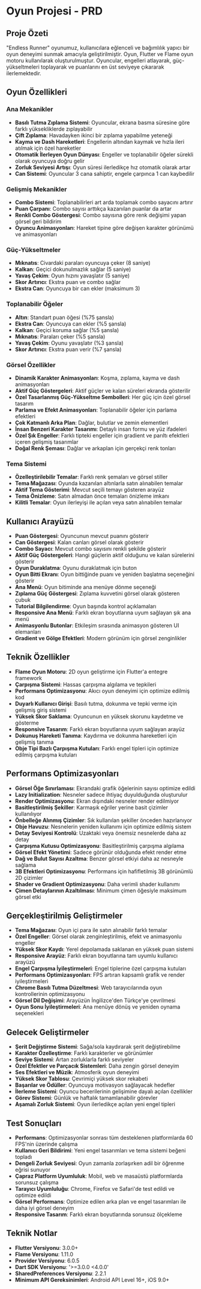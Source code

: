 # Oyun Projesi - PRD

## Proje Özeti

"Endless Runner" oyunumuz, kullanıcılara eğlenceli ve bağımlılık yapıcı bir oyun deneyimi sunmak amacıyla geliştirilmiştir. Oyun, Flutter ve Flame oyun motoru kullanılarak oluşturulmuştur. Oyuncular, engelleri atlayarak, güç-yükseltmeleri toplayarak ve puanlarını en üst seviyeye çıkararak ilerlemektedir.

## Oyun Özellikleri

### Ana Mekanikler
- **Basılı Tutma Zıplama Sistemi**: Oyuncular, ekrana basma süresine göre farklı yüksekliklerde zıplayabilir
- **Çift Zıplama**: Havadayken ikinci bir zıplama yapabilme yeteneği
- **Kayma ve Dash Hareketleri**: Engellerin altından kaymak ve hızla ileri atılmak için özel hareketler
- **Otomatik İlerleyen Oyun Dünyası**: Engeller ve toplanabilir öğeler sürekli olarak oyuncuya doğru gelir
- **Zorluk Seviyesi Artışı**: Oyun süresi ilerledikçe hız otomatik olarak artar
- **Can Sistemi**: Oyuncular 3 cana sahiptir, engele çarpınca 1 can kaybedilir

### Gelişmiş Mekanikler
- **Combo Sistemi**: Toplanabilirleri art arda toplamak combo sayacını artırır
- **Puan Çarpanı**: Combo sayısı arttıkça kazanılan puanlar da artar
- **Renkli Combo Göstergesi**: Combo sayısına göre renk değişimi yapan görsel geri bildirim
- **Oyuncu Animasyonları**: Hareket tipine göre değişen karakter görünümü ve animasyonları

### Güç-Yükseltmeler
- **Mıknatıs**: Civardaki paraları oyuncuya çeker (8 saniye)
- **Kalkan**: Geçici dokunulmazlık sağlar (5 saniye)
- **Yavaş Çekim**: Oyun hızını yavaşlatır (5 saniye)
- **Skor Artırıcı**: Ekstra puan ve combo sağlar
- **Ekstra Can**: Oyuncuya bir can ekler (maksimum 3)

### Toplanabilir Öğeler
- **Altın**: Standart puan öğesi (%75 şansla)
- **Ekstra Can**: Oyuncuya can ekler (%5 şansla)
- **Kalkan**: Geçici koruma sağlar (%5 şansla)
- **Mıknatıs**: Paraları çeker (%5 şansla)
- **Yavaş Çekim**: Oyunu yavaşlatır (%3 şansla)
- **Skor Artırıcı**: Ekstra puan verir (%7 şansla)

### Görsel Özellikler
- **Dinamik Karakter Animasyonları**: Koşma, zıplama, kayma ve dash animasyonları
- **Aktif Güç Göstergeleri**: Aktif güçler ve kalan süreleri ekranda gösterilir
- **Özel Tasarlanmış Güç-Yükseltme Sembolleri**: Her güç için özel görsel tasarım
- **Parlama ve Efekt Animasyonları**: Toplanabilir öğeler için parlama efektleri
- **Çok Katmanlı Arka Plan**: Dağlar, bulutlar ve zemin elementleri
- **İnsan Benzeri Karakter Tasarımı**: Detaylı insan formu ve yüz ifadeleri
- **Özel Şık Engeller**: Farklı tipteki engeller için gradient ve parıltı efektleri içeren gelişmiş tasarımlar
- **Doğal Renk Şeması**: Dağlar ve arkaplan için gerçekçi renk tonları

### Tema Sistemi
- **Özelleştirilebilir Temalar**: Farklı renk şemaları ve görsel stiller
- **Tema Mağazası**: Oyunda kazanılan altınlarla satın alınabilen temalar
- **Aktif Tema Gösterimi**: Mevcut seçili temayı gösteren arayüz
- **Tema Önizleme**: Satın almadan önce temaları önizleme imkanı
- **Kilitli Temalar**: Oyun ilerleyişi ile açılan veya satın alınabilen temalar

## Kullanıcı Arayüzü
- **Puan Göstergesi**: Oyuncunun mevcut puanını gösterir
- **Can Göstergesi**: Kalan canları görsel olarak gösterir
- **Combo Sayacı**: Mevcut combo sayısını renkli şekilde gösterir
- **Aktif Güç Göstergeleri**: Hangi güçlerin aktif olduğunu ve kalan sürelerini gösterir
- **Oyun Duraklatma**: Oyunu duraklatmak için buton
- **Oyun Bitti Ekranı**: Oyun bittiğinde puanı ve yeniden başlatma seçeneğini gösterir
- **Ana Menü**: Oyun bitiminde ana menüye dönme seçeneği
- **Zıplama Güç Göstergesi**: Zıplama kuvvetini görsel olarak gösteren çubuk
- **Tutorial Bilgilendirme**: Oyun başında kontrol açıklamaları
- **Responsive Ana Menü**: Farklı ekran boyutlarına uyum sağlayan şık ana menü
- **Animasyonlu Butonlar**: Etkileşim sırasında animasyon gösteren UI elemanları
- **Gradient ve Gölge Efektleri**: Modern görünüm için görsel zenginlikler

## Teknik Özellikler
- **Flame Oyun Motoru**: 2D oyun geliştirme için Flutter'a entegre framework
- **Çarpışma Sistemi**: Hassas çarpışma algılama ve tepkileri
- **Performans Optimizasyonu**: Akıcı oyun deneyimi için optimize edilmiş kod
- **Duyarlı Kullanıcı Girişi**: Basılı tutma, dokunma ve tepki verme için gelişmiş giriş sistemi
- **Yüksek Skor Saklama**: Oyuncunun en yüksek skorunu kaydetme ve gösterme
- **Responsive Tasarım**: Farklı ekran boyutlarına uyum sağlayan arayüz
- **Dokunuş Hareketi Tanıma**: Kaydırma ve dokunma hareketleri için gelişmiş tanıma
- **Obje Tipi Bazlı Çarpışma Kutuları**: Farklı engel tipleri için optimize edilmiş çarpışma kutuları

## Performans Optimizasyonları
- **Görsel Öğe Sınırlaması**: Ekrandaki grafik öğelerinin sayısı optimize edildi
- **Lazy Initialization**: Nesneler sadece ihtiyaç duyulduğunda oluşturulur
- **Render Optimizasyonu**: Ekran dışındaki nesneler render edilmiyor
- **Basitleştirilmiş Şekiller**: Karmaşık eğriler yerine basit çizimler kullanılıyor
- **Önbelleğe Alınmış Çizimler**: Sık kullanılan şekiller önceden hazırlanıyor
- **Obje Havuzu**: Nesnelerin yeniden kullanımı için optimize edilmiş sistem
- **Detay Seviyesi Kontrolü**: Uzaktaki veya önemsiz nesnelerde daha az detay
- **Çarpışma Kutusu Optimizasyonu**: Basitleştirilmiş çarpışma algılama
- **Görsel Efekt Yönetimi**: Sadece görünür olduğunda efekt render etme
- **Dağ ve Bulut Sayısı Azaltma**: Benzer görsel etkiyi daha az nesneyle sağlama
- **3B Efektleri Optimizasyonu**: Performans için hafifletilmiş 3B görünümlü 2D çizimler
- **Shader ve Gradient Optimizasyonu**: Daha verimli shader kullanımı
- **Çimen Detaylarının Azaltılması**: Minimum çimen öğesiyle maksimum görsel etki

## Gerçekleştirilmiş Geliştirmeler
- **Tema Mağazası**: Oyun içi para ile satın alınabilir farklı temalar
- **Özel Engeller**: Görsel olarak zenginleştirilmiş, efekt ve animasyonlu engeller
- **Yüksek Skor Kaydı**: Yerel depolamada saklanan en yüksek puan sistemi
- **Responsive Arayüz**: Farklı ekran boyutlarına tam uyumlu kullanıcı arayüzü
- **Engel Çarpışma İyileştirmeleri**: Engel tiplerine özel çarpışma kutuları
- **Performans Optimizasyonları**: FPS artıran kapsamlı grafik ve render iyileştirmeleri
- **Chrome Basılı Tutma Düzeltmesi**: Web tarayıcılarında oyun kontrollerinin optimizasyonu
- **Görsel Dil Değişimi**: Arayüzün İngilizce'den Türkçe'ye çevrilmesi
- **Oyun Sonu İyileştirmeleri**: Ana menüye dönüş ve yeniden oynama seçenekleri

## Gelecek Geliştirmeler
- **Şerit Değiştirme Sistemi**: Sağa/sola kaydırarak şerit değiştirebilme
- **Karakter Özelleştirme**: Farklı karakterler ve görünümler
- **Seviye Sistemi**: Artan zorluklarla farklı seviyeler
- **Özel Efektler ve Parçacık Sistemleri**: Daha zengin görsel deneyim
- **Ses Efektleri ve Müzik**: Atmosferik oyun deneyimi
- **Yüksek Skor Tablosu**: Çevrimiçi yüksek skor rekabeti
- **Başarılar ve Ödüller**: Oyuncuya motivasyon sağlayacak hedefler
- **İlerleme Sistemi**: Oyuncu becerilerinin gelişimine dayalı açılan özellikler
- **Görev Sistemi**: Günlük ve haftalık tamamlanabilir görevler
- **Aşamalı Zorluk Sistemi**: Oyun ilerledikçe açılan yeni engel tipleri

## Test Sonuçları
- **Performans**: Optimizasyonlar sonrası tüm desteklenen platformlarda 60 FPS'nin üzerinde çalışma
- **Kullanıcı Geri Bildirimi**: Yeni engel tasarımları ve tema sistemi beğeni topladı
- **Dengeli Zorluk Seviyesi**: Oyun zamanla zorlaşırken adil bir öğrenme eğrisi sunuyor
- **Çapraz Platform Uyumluluk**: Mobil, web ve masaüstü platformlarda sorunsuz çalışma
- **Tarayıcı Uyumluluğu**: Chrome, Firefox ve Safari'de test edildi ve optimize edildi
- **Görsel Performans**: Optimize edilen arka plan ve engel tasarımları ile daha iyi görsel deneyim
- **Responsive Tasarım**: Farklı ekran boyutlarında sorunsuz ölçekleme

## Teknik Notlar
- **Flutter Versiyonu**: 3.0.0+
- **Flame Versiyonu**: 1.11.0
- **Provider Versiyonu**: 6.0.5
- **Dart SDK Versiyonu**: '>=3.0.0 <4.0.0'
- **SharedPreferences Versiyonu**: 2.2.1
- **Minimum API Gereksinimleri**: Android API Level 16+, iOS 9.0+
